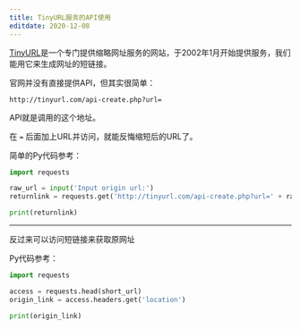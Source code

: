 ```yaml
---
title: TinyURL服务的API使用
editdate: 2020-12-08
---
```


[TinyURL](https://tinyurl.com/)是一个专门提供缩略网址服务的网站，于2002年1月开始提供服务，我们能用它来生成网址的短链接。

官网并没有直接提供API，但其实很简单：

```
http://tinyurl.com/api-create.php?url=
```

API就是调用的这个地址。

在 `=` 后面加上URL并访问，就能反悔缩短后的URL了。

简单的Py代码参考：

```python
import requests

raw_url = input('Input origin url:')
returnlink = requests.get('http://tinyurl.com/api-create.php?url=' + raw_url)

print(returnlink)
```

------

反过来可以访问短链接来获取原网址

Py代码参考：

```python
import requests

access = requests.head(short_url)
origin_link = access.headers.get('location')

print(origin_link)
```

